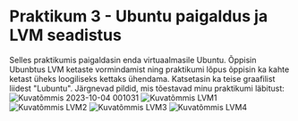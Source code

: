 # Praktikum 3 - Ubuntu paigaldus ja LVM seadistus

Selles praktikumis paigaldasin enda virtuaalmasile Ubuntu. Õppisin Ubunbtus LVM ketaste vormindamist ning praktikumi lõpus õppisin ka kahte ketast üheks loogiliseks kettaks ühendama. Katsetasin ka teise graafilist liidest "Lubuntu".
Järgnevad pildid, mis tõestavad minu praktikumi läbitust:
![Kuvatõmmis 2023-10-04 001031](https://github.com/HannesJaakson/opsys2023/assets/144902904/2ae12044-a40f-4a41-8668-4a0bcf742414)
![Kuvatõmmis LVM1](https://github.com/HannesJaakson/opsys2023/assets/144902904/70c830ea-b90f-4bca-8be7-2dbb4200fbb7)
![Kuvatõmmis LVM2](https://github.com/HannesJaakson/opsys2023/assets/144902904/236acd2a-c5ae-4fcb-92c6-741fb656e6b1)
![Kuvatõmmis LVM3](https://github.com/HannesJaakson/opsys2023/assets/144902904/d589b1dc-79a4-4b48-8b14-f02c998f8207)
![Kuvatõmmis LVM4](https://github.com/HannesJaakson/opsys2023/assets/144902904/7a8a2c40-fa6c-4dfa-a482-9e13b25c5436)




